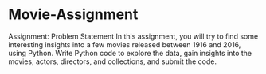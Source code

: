 # Movie-Assignment
Assignment: Problem Statement
In this assignment, you will try to find some interesting insights into a few movies released between 1916 and 2016, using Python. 
Write Python code to explore the data, gain insights into the movies, actors, directors, and collections, and submit the code.
